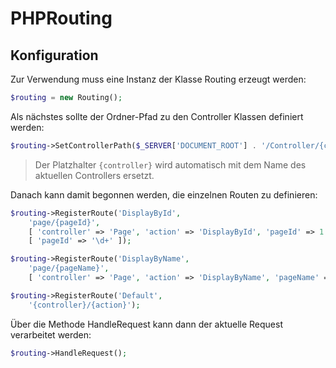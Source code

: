 # PHPRouting

## Konfiguration
Zur Verwendung muss eine Instanz der Klasse Routing erzeugt werden:
~~~php
$routing = new Routing();
~~~

Als nächstes sollte der Ordner-Pfad zu den Controller Klassen definiert werden:
~~~php
$routing->SetControllerPath($_SERVER['DOCUMENT_ROOT'] . '/Controller/{controller}Controller.php');
~~~~

> Der Platzhalter `{controller}` wird automatisch mit dem Name des aktuellen Controllers ersetzt.

Danach kann damit begonnen werden, die einzelnen Routen zu definieren:
~~~php
$routing->RegisterRoute('DisplayById', 
    'page/{pageId}',
    [ 'controller' => 'Page', 'action' => 'DisplayById', 'pageId' => 1 ],
    [ 'pageId' => '\d+' ]);

$routing->RegisterRoute('DisplayByName', 
    'page/{pageName}', 
    [ 'controller' => 'Page', 'action' => 'DisplayByName', 'pageName' => 'start' ]);

$routing->RegisterRoute('Default', 
    '{controller}/{action}');
~~~

Über die Methode HandleRequest kann dann der aktuelle Request verarbeitet werden:
~~~php
$routing->HandleRequest();
~~~
